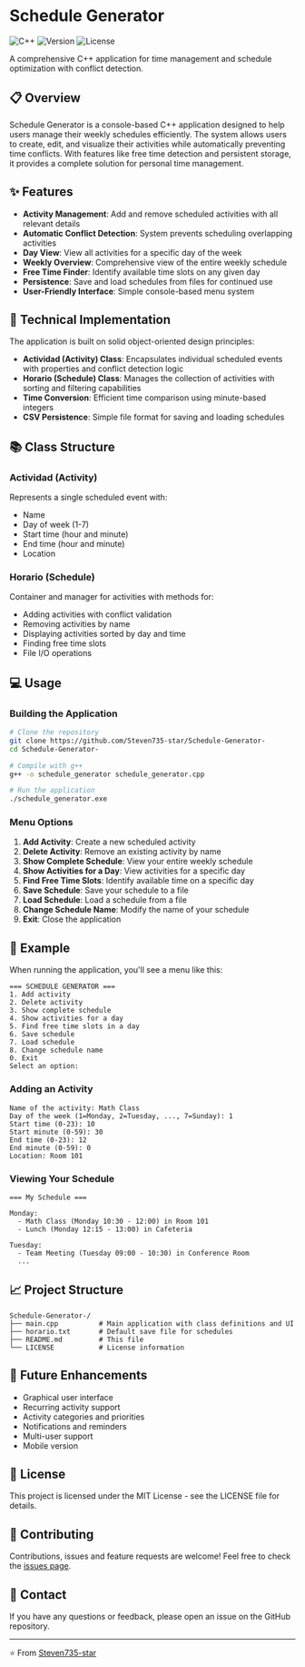 # Schedule Generator

![C++](https://img.shields.io/badge/Language-C%2B%2B-blue)
![Version](https://img.shields.io/badge/Version-1.0-green)
![License](https://img.shields.io/badge/License-MIT-yellow)

A comprehensive C++ application for time management and schedule optimization with conflict detection.

## 📋 Overview

Schedule Generator is a console-based C++ application designed to help users manage their weekly schedules efficiently. The system allows users to create, edit, and visualize their activities while automatically preventing time conflicts. With features like free time detection and persistent storage, it provides a complete solution for personal time management.

## ✨ Features

- **Activity Management**: Add and remove scheduled activities with all relevant details
- **Automatic Conflict Detection**: System prevents scheduling overlapping activities
- **Day View**: View all activities for a specific day of the week
- **Weekly Overview**: Comprehensive view of the entire weekly schedule
- **Free Time Finder**: Identify available time slots on any given day
- **Persistence**: Save and load schedules from files for continued use
- **User-Friendly Interface**: Simple console-based menu system

## 🔧 Technical Implementation

The application is built on solid object-oriented design principles:

- **Actividad (Activity) Class**: Encapsulates individual scheduled events with properties and conflict detection logic
- **Horario (Schedule) Class**: Manages the collection of activities with sorting and filtering capabilities
- **Time Conversion**: Efficient time comparison using minute-based integers
- **CSV Persistence**: Simple file format for saving and loading schedules

## 📚 Class Structure

### Actividad (Activity)
Represents a single scheduled event with:
- Name
- Day of week (1-7)
- Start time (hour and minute)
- End time (hour and minute)
- Location

### Horario (Schedule)
Container and manager for activities with methods for:
- Adding activities with conflict validation
- Removing activities by name
- Displaying activities sorted by day and time
- Finding free time slots
- File I/O operations

## 💻 Usage

### Building the Application

```bash
# Clone the repository
git clone https://github.com/Steven735-star/Schedule-Generator-
cd Schedule-Generator-

# Compile with g++
g++ -o schedule_generator schedule_generator.cpp

# Run the application
./schedule_generator.exe
```

### Menu Options

1. **Add Activity**: Create a new scheduled activity
2. **Delete Activity**: Remove an existing activity by name
3. **Show Complete Schedule**: View your entire weekly schedule
4. **Show Activities for a Day**: View activities for a specific day
5. **Find Free Time Slots**: Identify available time on a specific day
6. **Save Schedule**: Save your schedule to a file
7. **Load Schedule**: Load a schedule from a file
8. **Change Schedule Name**: Modify the name of your schedule
0. **Exit**: Close the application

## 📝 Example

When running the application, you'll see a menu like this:

```
=== SCHEDULE GENERATOR ===
1. Add activity
2. Delete activity
3. Show complete schedule
4. Show activities for a day
5. Find free time slots in a day
6. Save schedule
7. Load schedule
8. Change schedule name
0. Exit
Select an option:
```

### Adding an Activity

```
Name of the activity: Math Class
Day of the week (1=Monday, 2=Tuesday, ..., 7=Sunday): 1
Start time (0-23): 10
Start minute (0-59): 30
End time (0-23): 12
End minute (0-59): 0
Location: Room 101
```

### Viewing Your Schedule

```
=== My Schedule ===

Monday:
  - Math Class (Monday 10:30 - 12:00) in Room 101
  - Lunch (Monday 12:15 - 13:00) in Cafeteria

Tuesday:
  - Team Meeting (Tuesday 09:00 - 10:30) in Conference Room
  ...
```

## 📈 Project Structure

```
Schedule-Generator-/
├── main.cpp          # Main application with class definitions and UI
├── horario.txt       # Default save file for schedules
├── README.md         # This file
└── LICENSE           # License information
```

## 🚀 Future Enhancements

- Graphical user interface
- Recurring activity support
- Activity categories and priorities
- Notifications and reminders
- Multi-user support
- Mobile version

## 📄 License

This project is licensed under the MIT License - see the LICENSE file for details.

## 🤝 Contributing

Contributions, issues and feature requests are welcome! Feel free to check the [issues page](https://github.com/Steven735-star/Schedule-Generator-/issues).

## 📧 Contact

If you have any questions or feedback, please open an issue on the GitHub repository.

---

⭐️ From [Steven735-star](https://github.com/Steven735-star)
